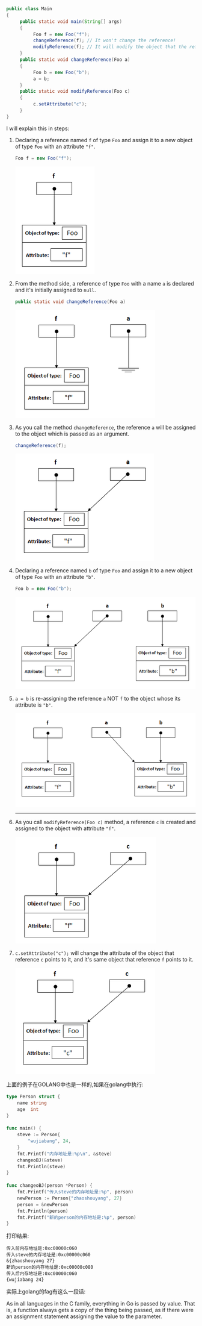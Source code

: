 ```java
public class Main
{
     public static void main(String[] args)
     {
          Foo f = new Foo("f");
          changeReference(f); // It won't change the reference!
          modifyReference(f); // It will modify the object that the reference variable "f" refers to!
     }
     public static void changeReference(Foo a)
     {
          Foo b = new Foo("b");
          a = b;
     }
     public static void modifyReference(Foo c)
     {
          c.setAttribute("c");
     }
}
```

I will explain this in steps:

1. Declaring a reference named `f` of type `Foo` and assign it to a new object of type `Foo` with an attribute `"f"`.

   ```java
   Foo f = new Foo("f");
   ```

   ![enter image description here](pictures/arXpP.png)

2. From the method side, a reference of type `Foo` with a name `a` is declared and it's initially assigned to `null`.

   ```java
   public static void changeReference(Foo a)
   ```

   ![enter image description here](pictures/k2LBD.png)

3. As you call the method `changeReference`, the reference `a` will be assigned to the object which is passed as an argument.

   ```java
   changeReference(f);
   ```

   ![enter image description here](pictures/1Ez74.png)

4. Declaring a reference named `b` of type `Foo` and assign it to a new object of type `Foo` with an attribute `"b"`.

   ```java
   Foo b = new Foo("b");
   ```

   ![enter image description here](pictures/Krx4N.png)

5. `a = b` is re-assigning the reference `a` NOT `f` to the object whose its attribute is `"b"`.

   ![enter image description here](pictures/rCluu.png)

   ------

6. As you call `modifyReference(Foo c)` method, a reference `c` is created and assigned to the object with attribute `"f"`.

   ![enter image description here](pictures/PRZPg.png)

7. `c.setAttribute("c");` will change the attribute of the object that reference `c` points to it, and it's same object that reference `f` points to it.

   ![enter image description here](pictures/H9Qsf.png)

上面的例子在GOLANG中也是一样的,如果在golang中执行:

```go
type Person struct {
	name string
	age  int
}

func main() {
	steve := Person{
		"wujiabang", 24,
	}
	fmt.Printf("内存地址是:%p\n", &steve)
	changeoBJ(&steve)
	fmt.Println(steve)
}

func changeoBJ(person *Person) {
	fmt.Printf("传入steve的内存地址是:%p", person)
	newPerson := Person{"zhaoshouyang", 27}
	person = &newPerson
	fmt.Println(person)
	fmt.Printf("新的person的内存地址是:%p", person)
}
```

打印结果:

```
传入前内存地址是:0xc00000c060
传入steve的内存地址是:0xc00000c060
&{zhaoshouyang 27}
新的person的内存地址是:0xc00000c080
传入后内存地址是:0xc00000c060
{wujiabang 24}
```

实际上golang的fag有这么一段话:

As in all languages in the C family, everything in Go is passed by value. That is, a function always gets a copy of the thing being passed, as if there were an assignment statement assigning the value to the parameter.
